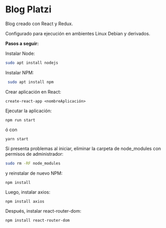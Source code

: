# Blog Platzi

Blog creado con React y Redux.

Configurado para ejecución en ambientes Linux Debian y derivados.



**Pasos a seguir:**

Instalar Node: 

```bash
sudo apt install nodejs
```

Instalar NPM:

```bash
 sudo apt install npm
```

Crear aplicación en React:

```node
create-react-app <nombreAplicación>
```

Ejecutar la aplicación:

```node
npm run start
```

ó con

```node
yarn start
```

Si presenta problemas al iniciar, eliminar la carpeta de node_modules con permisos de administrador:

```bash
sudo rm -RF node_modules
```

y reinstalar de nuevo NPM:

```node
npm install
```

Luego, instalar axios:

```node
npm install axios
```

Después, instalar react-router-dom:

```node
npm install react-router-dom
```

